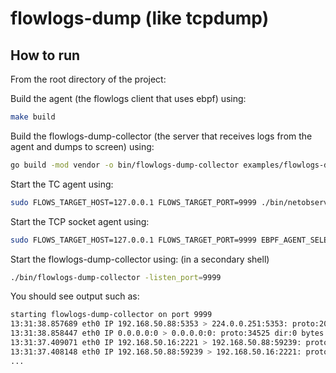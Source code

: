 # flowlogs-dump (like tcpdump)

## How to run 

From the root directory of the project: 

Build the agent (the flowlogs client that uses ebpf) using:
```bash
make build
```
Build the flowlogs-dump-collector (the server that receives logs from the agent and dumps to screen) using:
```bash
go build -mod vendor -o bin/flowlogs-dump-collector examples/flowlogs-dump/server/flowlogs-dump-collector.go  
```
Start the TC agent using:
```bash
sudo FLOWS_TARGET_HOST=127.0.0.1 FLOWS_TARGET_PORT=9999 ./bin/netobserv-ebpf-agent
```
Start the TCP socket agent using:
```bash
sudo FLOWS_TARGET_HOST=127.0.0.1 FLOWS_TARGET_PORT=9999 EBPF_AGENT_SELECTOR="sock-agent"  ./bin/netobserv-ebpf-agent
```
Start the flowlogs-dump-collector using: (in a secondary shell)
```bash
./bin/flowlogs-dump-collector -listen_port=9999
```

You should see output such as:
```bash
starting flowlogs-dump-collector on port 9999
13:31:38.857689 eth0 IP 192.168.50.88:5353 > 224.0.0.251:5353: proto:2048 dir:0 bytes:384 packets:2 ends: 13:31:38.859561
13:31:38.858447 eth0 IP 0.0.0.0:0 > 0.0.0.0:0: proto:34525 dir:0 bytes:424 packets:2 ends: 13:31:38.860284
13:31:37.409071 eth0 IP 192.168.50.16:2221 > 192.168.50.88:59239: proto:2048 dir:1 bytes:371806 packets:403 ends: 13:31:42.342690
13:31:37.408148 eth0 IP 192.168.50.88:59239 > 192.168.50.16:2221: proto:2048 dir:0 bytes:16926 packets:277 ends: 13:31:42.390777
...
```



